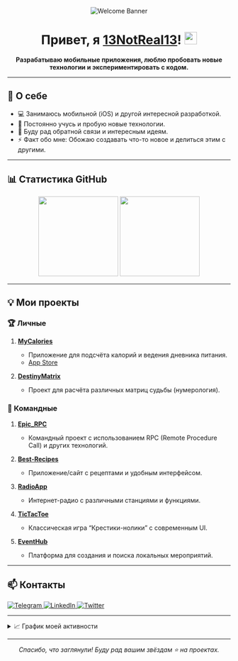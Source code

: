 <!-- Приветственный баннер (необязательно, можно удалить или заменить на свой) -->
<p align="center">
  <img src="https://user-images.githubusercontent.com/5131091/236882128-221511e7-e20f-436e-97b1-dd103cadc8b6.gif" alt="Welcome Banner" />
</p>

<h1 align="center">Привет, я <a href="https://github.com/13NotReal13">13NotReal13</a>! <img src="https://media.giphy.com/media/hvRJCLFzcasrR4ia7z/giphy.gif" width="28"></h1>

<p align="center">
  <b>Разрабатываю мобильные приложения, люблю пробовать новые технологии и экспериментировать с кодом.</b>
</p>

---

## 🚀 О себе
- 💻 Занимаюсь мобильной (iOS) и другой интересной разработкой.
- 🌱 Постоянно учусь и пробую новые технологии.
- 💬 Буду рад обратной связи и интересным идеям.
- ⚡ Факт обо мне: Обожаю создавать что-то новое и делиться этим с другими.

---

## 📊 Статистика GitHub

<p align="center">
  <!-- Статистика -->
  <img height="180em" src="https://github-readme-stats.vercel.app/api?username=13NotReal13&show_icons=true&theme=radical"/>
  <!-- Языки (необязательно) -->
  <img height="180em" src="https://github-readme-stats.vercel.app/api/top-langs/?username=13NotReal13&layout=compact&theme=radical"/>
</p>

---

## 💡 Мои проекты

### 🏆 Личные
1. **[MyCalories](https://github.com/13NotReal13/MyCalories)**  
   - Приложение для подсчёта калорий и ведения дневника питания.  
   - [App Store](https://apps.apple.com/pl/app/my-calories-24-7/id6502844957)

2. **[DestinyMatrix](https://github.com/13NotReal13/DestinyMatrix)**  
   - Проект для расчёта различных матриц судьбы (нумерология).

### 🤝 Командные
1. **[Epic_RPC](https://github.com/ridebyhorse/Epic_RPC)**  
   - Командный проект с использованием RPC (Remote Procedure Call) и других технологий.

2. **[Best-Recipes](https://github.com/Otarkush/Best-Recipes)**  
   - Приложение/сайт с рецептами и удобным интерфейсом.

3. **[RadioApp](https://github.com/VladimirFibe/RadioApp)**  
   - Интернет-радио с различными станциями и функциями.

4. **[TicTacToe](https://github.com/denisgindulin/TicTacToe)**  
   - Классическая игра “Крестики-нолики” с современным UI.

5. **[EventHub](https://github.com/ridebyhorse/EventHub)**  
   - Платформа для создания и поиска локальных мероприятий.

---

## 📫 Контакты

<p>
  <!-- Иконка Telegram -->
  <a href="https://t.me/YourTelegramHandle" target="_blank">
    <img src="https://img.shields.io/badge/Telegram-26A5E4?style=for-the-badge&logo=telegram&logoColor=white" alt="Telegram">
  </a>
  <!-- Иконка LinkedIn (при необходимости) -->
  <a href="https://www.linkedin.com/in/yourLinkedIn/" target="_blank">
    <img src="https://img.shields.io/badge/LinkedIn-0077B5?style=for-the-badge&logo=linkedin&logoColor=white" alt="LinkedIn">
  </a>
  <!-- Иконка Twitter (при необходимости) -->
  <a href="https://twitter.com/yourTwitterHandle" target="_blank">
    <img src="https://img.shields.io/badge/Twitter-1DA1F2?style=for-the-badge&logo=twitter&logoColor=white" alt="Twitter">
  </a>
</p>

---

<details>
  <summary>📈 График моей активности</summary>
  <br>
  <img src="https://activity-graph.herokuapp.com/graph?username=13NotReal13&theme=react-dark&bg_color=20232a&hide_border=true" alt="Activity Graph" />
</details>

---

<!-- Можно добавить дополнительные "трофеи", если хочется -->
<!--
<p align="center">
  <img src="https://github-profile-trophy.vercel.app/?username=13NotReal13&theme=radical" alt="Trophies" />
</p>
-->

<p align="center">
  <i>Спасибо, что заглянули! Буду рад вашим звёздам ⭐ на проектах.</i>
</p>
